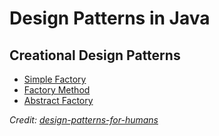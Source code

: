 # Design Patterns in Java

## Creational Design Patterns
* [Simple Factory](./src/creational/simpleFactory/)
* [Factory Method](./src/creational/factoryMethod/)
* [Abstract Factory](./src/creational/abstractFactory)





_Credit: [design-patterns-for-humans](https://github.com/kamranahmedse/design-patterns-for-humans)_